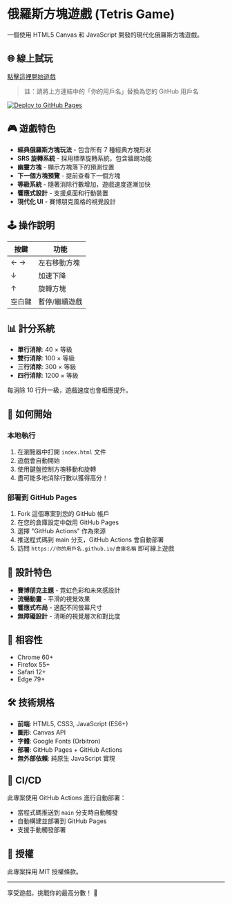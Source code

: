 # 俄羅斯方塊遊戲 (Tetris Game)

一個使用 HTML5 Canvas 和 JavaScript 開發的現代化俄羅斯方塊遊戲。

## 🌐 線上試玩

[點擊這裡開始遊戲](https://nat1anwastaken.github.io/tetris-cursor)

> 註：請將上方連結中的「你的用戶名」替換為您的 GitHub 用戶名

[![Deploy to GitHub Pages](https://github.com/nat1anwastaken/tetris-cursor/actions/workflows/deploy.yml/badge.svg)](https://github.com/你的用戶名/tetris-cursor/actions/workflows/deploy.yml)

## 🎮 遊戲特色

- **經典俄羅斯方塊玩法** - 包含所有 7 種經典方塊形狀
- **SRS 旋轉系統** - 採用標準旋轉系統，包含牆踢功能
- **幽靈方塊** - 顯示方塊落下的預測位置
- **下一個方塊預覽** - 提前查看下一個方塊
- **等級系統** - 隨著消除行數增加，遊戲速度逐漸加快
- **響應式設計** - 支援桌面和行動裝置
- **現代化 UI** - 賽博朋克風格的視覺設計

## 🕹️ 操作說明

| 按鍵   | 功能          |
| ------ | ------------- |
| ← →    | 左右移動方塊  |
| ↓      | 加速下降      |
| ↑      | 旋轉方塊      |
| 空白鍵 | 暫停/繼續遊戲 |

## 📊 計分系統

- **單行消除**: 40 × 等級
- **雙行消除**: 100 × 等級
- **三行消除**: 300 × 等級
- **四行消除**: 1200 × 等級

每消除 10 行升一級，遊戲速度也會相應提升。

## 🚀 如何開始

### 本地執行

1. 在瀏覽器中打開 `index.html` 文件
2. 遊戲會自動開始
3. 使用鍵盤控制方塊移動和旋轉
4. 盡可能多地消除行數以獲得高分！

### 部署到 GitHub Pages

1. Fork 這個專案到您的 GitHub 帳戶
2. 在您的倉庫設定中啟用 GitHub Pages
3. 選擇 "GitHub Actions" 作為來源
4. 推送程式碼到 main 分支，GitHub Actions 會自動部署
5. 訪問 `https://你的用戶名.github.io/倉庫名稱` 即可線上遊戲

## 🎨 設計特色

- **賽博朋克主題** - 霓虹色彩和未來感設計
- **流暢動畫** - 平滑的視覺效果
- **響應式布局** - 適配不同螢幕尺寸
- **無障礙設計** - 清晰的視覺層次和對比度

## 📱 相容性

- Chrome 60+
- Firefox 55+
- Safari 12+
- Edge 79+

## 🛠️ 技術規格

- **前端**: HTML5, CSS3, JavaScript (ES6+)
- **圖形**: Canvas API
- **字體**: Google Fonts (Orbitron)
- **部署**: GitHub Pages + GitHub Actions
- **無外部依賴**: 純原生 JavaScript 實現

## 🚀 CI/CD

此專案使用 GitHub Actions 進行自動部署：
- 當程式碼推送到 `main` 分支時自動觸發
- 自動構建並部署到 GitHub Pages
- 支援手動觸發部署

## 📄 授權

此專案採用 MIT 授權條款。

---

享受遊戲，挑戰你的最高分數！ 🎯
